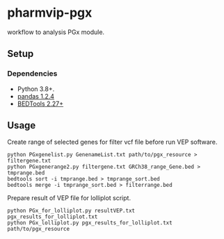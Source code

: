 # pharmvip-pgx

workflow to analysis PGx module.
## Setup

### Dependencies
*   Python 3.8+.
*   [pandas 1.2.4](https://pandas.pydata.org/)
*   [BEDTools 2.27+](https://github.com/arq5x/bedtools2/releases)

## Usage 

Create range of selected genes for filter vcf file before run VEP software.

```shell
python PGxgenelist.py GenenameList.txt path/to/pgx_resource > filtergene.txt
python PGxgenerange2.py filtergene.txt GRCh38_range_Gene.bed > tmprange.bed
bedtools sort -i tmprange.bed > tmprange_sort.bed
bedtools merge -i tmprange_sort.bed > filterrange.bed  
```
Prepare result of VEP file for lolliplot script.

```shell
python PGx_for_lolliplot.py resultVEP.txt pgx_results_for_lolliplot.txt
python PGx_lolliplot.py pgx_results_for_lolliplot.txt path/to/pgx_resource
```
